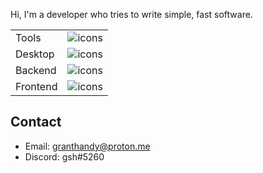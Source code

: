 Hi, I'm a developer who tries to write simple, fast software.

| | |
|--------------|-----------|
| Tools | ![icons](https://skillicons.dev/icons?i=linux,git,neovim) |
| Desktop | ![icons](https://skillicons.dev/icons?i=rust,gtk,tauri) |
| Backend | ![icons](https://skillicons.dev/icons?i=rust,actix,sqlite) |
| Frontend | ![icons](https://skillicons.dev/icons?i=svelte,tailwind,ts) |

## Contact
 - Email: granthandy@proton.me
 - Discord: gsh#5260
